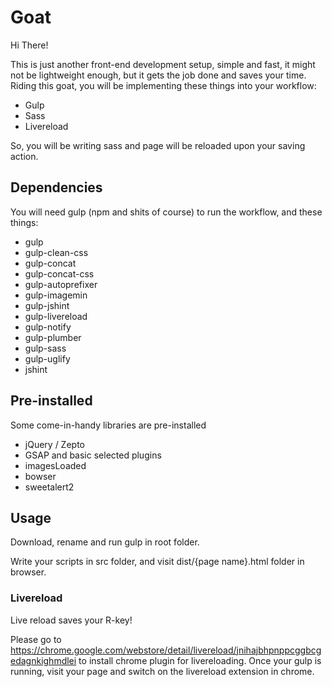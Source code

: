 # Goat

Hi There!

This is just another front-end development setup, simple and fast, it might not be lightweight enough, but it gets the job done and saves your time. Riding this goat, you will be implementing these things into your workflow:

- Gulp
- Sass
- Livereload

So, you will be writing sass and page will be reloaded upon your saving action.

## Dependencies

You will need gulp (npm and shits of course) to run the workflow, and these things:

- gulp
- gulp-clean-css
- gulp-concat
- gulp-concat-css
- gulp-autoprefixer
- gulp-imagemin
- gulp-jshint
- gulp-livereload
- gulp-notify
- gulp-plumber
- gulp-sass
- gulp-uglify
- jshint

## Pre-installed

Some come-in-handy libraries are pre-installed

- jQuery / Zepto
- GSAP and basic selected plugins
- imagesLoaded
- bowser
- sweetalert2

## Usage

Download, rename and run gulp in root folder.

Write your scripts in src folder, and visit dist/{page name}.html folder in browser.

### Livereload

Live reload saves your R-key!

Please go to https://chrome.google.com/webstore/detail/livereload/jnihajbhpnppcggbcgedagnkighmdlei to install chrome plugin for livereloading. Once your gulp is running, visit your page and switch on the livereload extension in chrome.
